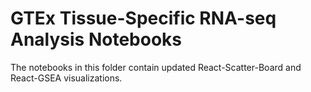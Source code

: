 # GTEx Tissue-Specific RNA-seq Analysis Notebooks
The notebooks in this folder contain updated React-Scatter-Board and React-GSEA visualizations.
